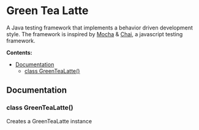# Green Tea Latte

A Java testing framework that implements a behavior driven development style.
The framework is inspired by [Mocha](https://mochajs.org/) & [Chai](http://chaijs.com/), a javascript testing framework.

**Contents:**

* [Documentation](#documentation)
  * [class GreenTeaLatte()](#class-greentealatte)

## Documentation

### class GreenTeaLatte()

Creates a GreenTeaLatte instance

###

